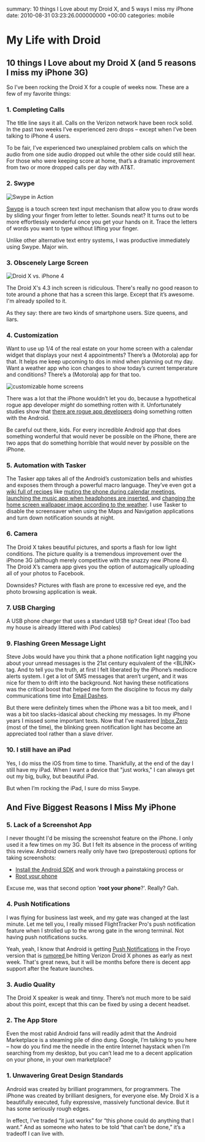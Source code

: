 summary: 10 things I Love about my Droid X, and 5 ways I miss my iPhone
date: 2010-08-31 03:23:26.000000000 +00:00
categories: mobile

# My Life with Droid

## 10 things I Love about my Droid X (and 5 reasons I miss my iPhone 3G)

So I’ve been rocking the Droid X for a couple of weeks now. These are a few of my favorite things:

### 1. Completing Calls

The title line says it all. Calls on the Verizon network have been rock solid. In the past two weeks I’ve experienced zero drops – except when I’ve been talking to iPhone 4 users.

To be fair, I’ve experienced two unexplained problem calls on which the audio from one side audio dropped out while the other side could still hear. For those who were keeping score at home, that’s a dramatic improvement from two or more dropped calls per day with AT&amp;T.

### 2. Swype

![Swype in Action](http://yountlabs.com/wp-content/uploads/2010/08/swype-300x224.jpg)

[Swype](http://www.swypeinc.com/) is a touch screen text input mechanism that allow you to draw words by sliding your finger from letter to letter. Sounds neat? It turns out to be more effortlessly wonderful once you get your hands on it. Trace the letters of words you want to type without lifting your finger.

Unlike other alternative text entry systems, I was productive immediately using Swype. Major win.

### 3. Obscenely Large Screen

![Droid X vs. iPhone 4](/images/old_blog/droid-x-iphone-4.jpg)

The Droid X's 4.3 inch screen is ridiculous. There's really no good reason to tote around a phone that has a screen this large. Except that it’s awesome. I'm already spoiled to it.

As they say: there are two kinds of smartphone users. Size queens, and liars.

### 4. Customization

Want to use up 1/4 of the real estate on your home screen with a calendar widget that displays your next 4 appointments? There’s a (Motorola) app for that. It helps me keep upcoming to dos in mind when planning out my day. Want a weather app who icon changes to show today’s current temperature and conditions? There’s a (Motorola) app for that too.

![customizable home screens](http://img580.imageshack.us/img580/714/homescreens.jpg)

There was a lot that the iPhone wouldn’t let you do, because a hypothetical rogue app developer <em>might</em> do something rotten with it. Unfortunately studies show that [there are rogue app developers](http://mobile.venturebeat.com/2010/07/28/android-wallpaper-app-that-steals-your-data-was-downloaded-by-millions/) doing something rotten with the Android.

Be careful out there, kids. For every incredible Android app that does something wonderful that would never be possible on the iPhone, there are two apps that do something horrible that would never by possible on the iPhone.

### 5. Automation with Tasker

The Tasker app takes all of the Android’s customization bells and whistles and exposes them through a powerful macro language. They’ve even got a <a href="http://tasker.wikidot.com/profile-index">wiki full of recipes</a> like <a href="http://tasker.wikidot.com/muteinmeetings">muting the phone during calendar meetings</a>, <a href="http://tasker.wikidot.com/headsetmenulaunch">launching the music app when headphones are inserted</a>, and <a href="http://tasker.wikidot.com/weather-dependent-background-image">changing the home screen wallpaper image according to the weather</a>. I use Tasker to disable the screensaver when using the Maps and Navigation applications and turn down notification sounds at night.

### 6. Camera

The Droid X takes beautiful pictures, and sports a flash for low light conditions. The picture quality is a tremendous improvement over the iPhone 3G (although merely competitive with the snazzy new iPhone 4). The Droid X’s camera app gives you the option of automagically uploading all of your photos to Facebook.

Downsides? Pictures with flash are prone to excessive red eye, and the photo browsing application is weak.

### 7. USB Charging

A USB phone charger that uses a standard USB tip? Great idea! (Too bad my house is already littered with iPod cables)

### 9. Flashing Green Message Light

Steve Jobs would have you think that a phone notification light nagging you about your unread messages is the 21st century equivalent of the &lt;BLINK&gt; tag. And to tell you the truth, at first I felt liberated by the iPhone’s mediocre alerts system. I get a lot of SMS messages that aren’t urgent, and it was nice for them to drift into the background. Not having these notifications was the critical boost that helped me form the discipline to focus my daily communications time into <a href="http://www.43folders.com/2006/03/15/email-dash">Email Dashes</a>.

But there were definitely times when the iPhone was a bit too meek, and I was a bit too slacks-idasical about checking my messages. In my iPhone years I missed some important texts. Now that I’ve mastered <a href="http://inboxzero.com/articles/">Inbox Zero</a> (most of the time), the blinking green notification light has become an appreciated tool rather than a slave driver.


### 10. I still have an iPad

Yes, I do miss the iOS from time to time. Thankfully, at the end of the day I still have my iPad. When I want a device that &quot;just works,&quot; I can always get out my big, bulky, but beautiful iPad.

But when I’m rocking the iPad, I sure do miss Swype.

## And Five Biggest Reasons I Miss My iPhone

### 5. Lack of a Screenshot App

I never thought I'd be missing the screenshot feature on the iPhone. I only used it a few times on my 3G. But I felt its absence in the process of writing this review.
Android owners really only have two (preposterous) options for taking screenshots:

* [Install the Android SDK](http://www.downloadsquad.com/2008/10/22/taking-screenshots-on-an-android-based-phone/) and work through a painstaking process or
* <a href="http://androidandme.com/2009/02/beginners/guides/how-to-take-screen-shots-from-your-android-device/">Root your phone</a>

Excuse me, was that second option '<strong>root your phone</strong>?'. Really? Gah.

### 4. Push Notifications

I was flying for business last week, and my gate was changed at the last minute. Let me tell you, I really missed FlightTracker Pro's push notification feature when I strolled up to the wrong gate in the wrong terminal. Not having push notifications sucks.

Yeah, yeah, I know that Android is getting <a href="http://developer.android.com/sdk/android-2.2-highlights.html#DeveloperServices">Push Notifications</a> in the Froyo version that is <a href="http://blogs.computerworld.com/16679/droid_x_android_2_2_froyo">rumored </a>be hitting Verizon Droid X phones as early as next week. That's great news, but it will be months before there is decent app support after the feature launches.

### 3. Audio Quality

The Droid X speaker is weak and tinny. There’s not much more to be said about this point, except that this can be fixed by using a decent headset.

### 2. The App Store

Even the most rabid Android fans will readily admit that the Android Marketplace is a steaming pile of dino dung. Google, I’m talking to you here – how do you find me the needle in the entire Internet haystack when I’m searching from my desktop, but you can’t lead me to a decent application on your phone, in your own marketplace?

### 1. Unwavering Great Design Standards

Android was created by brilliant programmers, for programmers. The iPhone was created by brilliant designers, for everyone else. My Droid X is a beautifully executed, fully expressive, massively functional device. But it has some seriously rough edges.

In effect, I’ve traded “it just works” for “this phone could do anything that I want.” And as someone who hates to be told “that can’t be done,” it’s a tradeoff I can live with.
